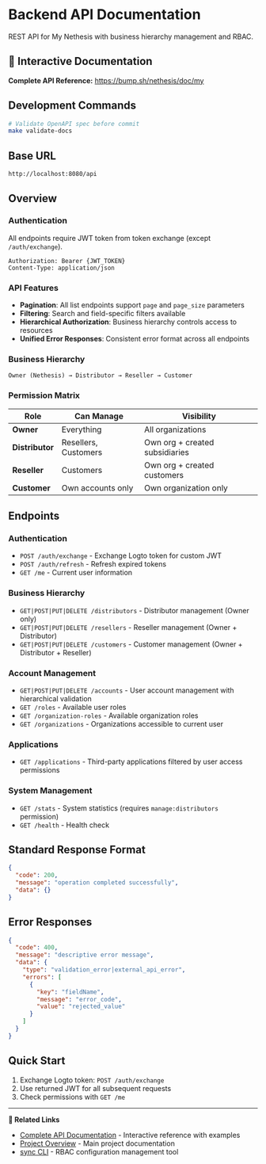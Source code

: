 # Backend API Documentation

REST API for My Nethesis with business hierarchy management and RBAC.

## 📖 Interactive Documentation
**Complete API Reference:** https://bump.sh/nethesis/doc/my

## Development Commands
```bash
# Validate OpenAPI spec before commit
make validate-docs
```

## Base URL
```
http://localhost:8080/api
```

## Overview

### Authentication
All endpoints require JWT token from token exchange (except `/auth/exchange`).
```
Authorization: Bearer {JWT_TOKEN}
Content-Type: application/json
```

### API Features
- **Pagination**: All list endpoints support `page` and `page_size` parameters
- **Filtering**: Search and field-specific filters available
- **Hierarchical Authorization**: Business hierarchy controls access to resources
- **Unified Error Responses**: Consistent error format across all endpoints

### Business Hierarchy
```
Owner (Nethesis) → Distributor → Reseller → Customer
```

### Permission Matrix
| Role | Can Manage | Visibility |
|------|------------|------------|
| **Owner** | Everything | All organizations |
| **Distributor** | Resellers, Customers | Own org + created subsidiaries |
| **Reseller** | Customers | Own org + created customers |
| **Customer** | Own accounts only | Own organization only |

## Endpoints

### Authentication
- `POST /auth/exchange` - Exchange Logto token for custom JWT
- `POST /auth/refresh` - Refresh expired tokens
- `GET /me` - Current user information

### Business Hierarchy
- `GET|POST|PUT|DELETE /distributors` - Distributor management (Owner only)
- `GET|POST|PUT|DELETE /resellers` - Reseller management (Owner + Distributor)
- `GET|POST|PUT|DELETE /customers` - Customer management (Owner + Distributor + Reseller)

### Account Management
- `GET|POST|PUT|DELETE /accounts` - User account management with hierarchical validation
- `GET /roles` - Available user roles
- `GET /organization-roles` - Available organization roles
- `GET /organizations` - Organizations accessible to current user

### Applications
- `GET /applications` - Third-party applications filtered by user access permissions

### System Management
- `GET /stats` - System statistics (requires `manage:distributors` permission)
- `GET /health` - Health check

## Standard Response Format
```json
{
  "code": 200,
  "message": "operation completed successfully",
  "data": {}
}
```

## Error Responses
```json
{
  "code": 400,
  "message": "descriptive error message",
  "data": {
    "type": "validation_error|external_api_error",
    "errors": [
      {
        "key": "fieldName",
        "message": "error_code",
        "value": "rejected_value"
      }
    ]
  }
}
```

## Quick Start
1. Exchange Logto token: `POST /auth/exchange`
2. Use returned JWT for all subsequent requests
3. Check permissions with `GET /me`

---

**🔗 Related Links**
- [Complete API Documentation](https://bump.sh/nethesis/doc/my) - Interactive reference with examples
- [Project Overview](../README.md) - Main project documentation
- [sync CLI](../sync/README.md) - RBAC configuration management tool

